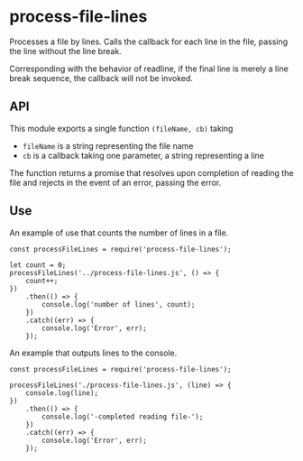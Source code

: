 # process-file-lines

Processes a file by lines.  Calls the callback for each line in the file,
passing the line without the line break.

Corresponding with the behavior of readline, if the final line is merely
a line break sequence, the callback will not be invoked.

## API
This module exports a single function `(fileName, cb)` taking
 * `fileName` is a string representing the file name
 * `cb` is a callback taking one parameter, a string representing a line

 The function returns a promise that resolves upon completion of reading the file
 and rejects in the event of an error, passing the error.

## Use

An example of use that counts the number of lines in a file.
```
const processFileLines = require('process-file-lines');

let count = 0;
processFileLines('../process-file-lines.js', () => {
    count++;
})
    .then(() => {
        console.log('number of lines', count);
    })
    .catch((err) => {
        console.log('Error', err);
    });
```

An example that outputs lines to the console.
```
const processFileLines = require('process-file-lines');

processFileLines('./process-file-lines.js', (line) => {
    console.log(line);
})
    .then(() => {
        console.log('-completed reading file-');
    })
    .catch((err) => {
        console.log('Error', err);
    });
```